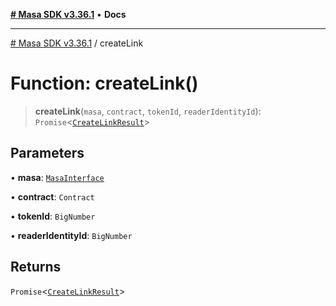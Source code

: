 [**# Masa SDK v3.36.1**](../README.md) • **Docs**

***

[# Masa SDK v3.36.1](../globals.md) / createLink

# Function: createLink()

> **createLink**(`masa`, `contract`, `tokenId`, `readerIdentityId`): `Promise`\<[`CreateLinkResult`](../type-aliases/CreateLinkResult.md)\>

## Parameters

• **masa**: [`MasaInterface`](../interfaces/MasaInterface.md)

• **contract**: `Contract`

• **tokenId**: `BigNumber`

• **readerIdentityId**: `BigNumber`

## Returns

`Promise`\<[`CreateLinkResult`](../type-aliases/CreateLinkResult.md)\>
